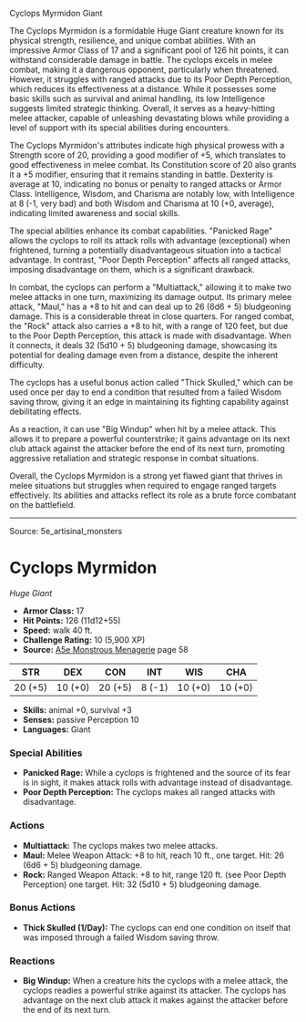 <MonsterName/>Cyclops Myrmidon</MonsterName>
<CreatureType/>Giant</CreatureType>

<summary>The Cyclops Myrmidon is a formidable Huge Giant creature known for its physical strength, resilience, and unique combat abilities. With an impressive Armor Class of 17 and a significant pool of 126 hit points, it can withstand considerable damage in battle. The cyclops excels in melee combat, making it a dangerous opponent, particularly when threatened. However, it struggles with ranged attacks due to its Poor Depth Perception, which reduces its effectiveness at a distance. While it possesses some basic skills such as survival and animal handling, its low Intelligence suggests limited strategic thinking. Overall, it serves as a heavy-hitting melee attacker, capable of unleashing devastating blows while providing a level of support with its special abilities during encounters.</summary>

<detail>

The Cyclops Myrmidon's attributes indicate high physical prowess with a Strength score of 20, providing a good modifier of +5, which translates to good effectiveness in melee combat. Its Constitution score of 20 also grants it a +5 modifier, ensuring that it remains standing in battle. Dexterity is average at 10, indicating no bonus or penalty to ranged attacks or Armor Class. Intelligence, Wisdom, and Charisma are notably low, with Intelligence at 8 (-1, very bad) and both Wisdom and Charisma at 10 (+0, average), indicating limited awareness and social skills. 

The special abilities enhance its combat capabilities. "Panicked Rage" allows the cyclops to roll its attack rolls with advantage (exceptional) when frightened, turning a potentially disadvantageous situation into a tactical advantage. In contrast, "Poor Depth Perception" affects all ranged attacks, imposing disadvantage on them, which is a significant drawback.

In combat, the cyclops can perform a "Multiattack," allowing it to make two melee attacks in one turn, maximizing its damage output. Its primary melee attack, "Maul," has a +8 to hit and can deal up to 26 (6d6 + 5) bludgeoning damage. This is a considerable threat in close quarters. For ranged combat, the "Rock" attack also carries a +8 to hit, with a range of 120 feet, but due to the Poor Depth Perception, this attack is made with disadvantage. When it connects, it deals 32 (5d10 + 5) bludgeoning damage, showcasing its potential for dealing damage even from a distance, despite the inherent difficulty.

The cyclops has a useful bonus action called "Thick Skulled," which can be used once per day to end a condition that resulted from a failed Wisdom saving throw, giving it an edge in maintaining its fighting capability against debilitating effects. 

As a reaction, it can use "Big Windup" when hit by a melee attack. This allows it to prepare a powerful counterstrike; it gains advantage on its next club attack against the attacker before the end of its next turn, promoting aggressive retaliation and strategic response in combat situations. 

Overall, the Cyclops Myrmidon is a strong yet flawed giant that thrives in melee situations but struggles when required to engage ranged targets effectively. Its abilities and attacks reflect its role as a brute force combatant on the battlefield.</detail>



---

Source: 5e_artisinal_monsters

# Cyclops Myrmidon

*Huge* *Giant*

- **Armor Class:** 17
- **Hit Points:** 126 (11d12+55)
- **Speed:** walk 40 ft.
- **Challenge Rating:** 10 (5,900 XP)
- **Source:** [A5e Monstrous Menagerie](https://enpublishingrpg.com/products/level-up-monstrous-menagerie-a5e) page 58

| STR | DEX | CON | INT | WIS | CHA |
| --- | --- | --- | --- | --- | --- |
| 20 (+5) | 10 (+0) | 20 (+5) | 8 (-1) | 10 (+0) | 10 (+0) |

- **Skills:** animal +0, survival +3
- **Senses:** passive Perception 10
- **Languages:** Giant

### Special Abilities

- **Panicked Rage:** While a cyclops is frightened and the source of its fear is in sight, it makes attack rolls with advantage instead of disadvantage.
- **Poor Depth Perception:** The cyclops makes all ranged attacks with disadvantage.

### Actions

- **Multiattack:** The cyclops makes two melee attacks.
- **Maul:** Melee Weapon Attack: +8 to hit, reach 10 ft., one target. Hit: 26 (6d6 + 5) bludgeoning damage.
- **Rock:** Ranged Weapon Attack: +8 to hit, range 120 ft. (see Poor Depth Perception)  one target. Hit: 32 (5d10 + 5) bludgeoning damage.

### Bonus Actions

- **Thick Skulled (1/Day):** The cyclops can end one condition on itself that was imposed through a failed Wisdom saving throw.

### Reactions

- **Big Windup:** When a creature hits the cyclops with a melee attack, the cyclops readies a powerful strike against its attacker. The cyclops has advantage on the next club attack it makes against the attacker before the end of its next turn.





